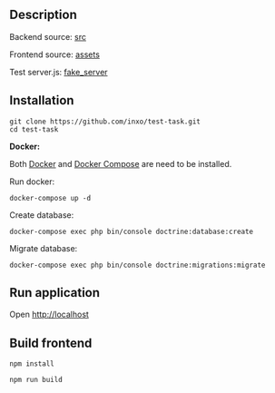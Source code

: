 
## Description

Backend source: [src](/src)

Frontend source: [assets](/assets)

Test server.js: [fake_server](/fake_server)

## Installation

```
git clone https://github.com/inxo/test-task.git
cd test-task
```

**Docker:**

Both [Docker](https://docs.docker.com/install/) and [Docker Compose](https://docs.docker.com/compose/install/) are need to be installed.

Run docker:

`docker-compose up -d`

Create database:

`docker-compose exec php bin/console doctrine:database:create`

Migrate database:

`docker-compose exec php bin/console doctrine:migrations:migrate`


## Run application

Open [http://localhost](http://localhost)

## Build frontend

`npm install`

`npm run build`